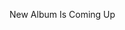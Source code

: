 <html>
<head>
<title>Neomatik.com</title>
</head>
<body>
<p>New Album Is Coming Up</p>
</body>
</html>
